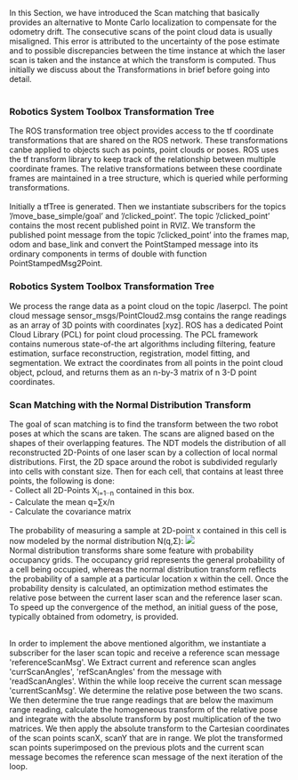 In this Section, we have introduced the Scan matching that basically provides an alternative to Monte
Carlo localization to compensate for the odometry drift.  The consecutive scans of the point cloud data is usually 
misaligned. This error is attributed to the uncertainty of the pose estimate and to possible
discrepancies between the time instance at which the laser scan is taken and the instance
at which the transform is computed. Thus initially we discuss about the Transformations in brief 
before going into detail.<br /><br />

<h3>Robotics System Toolbox Transformation Tree</h3>
The ROS transformation tree object provides access to the tf coordinate transformations
that are shared on the ROS network. These transformations canbe applied to objects such as
points, point clouds or poses.  ROS uses the tf transform library to keep
track of the relationship between multiple coordinate frames. The relative transformations
between these coordinate frames are maintained in a tree structure, which is queried while 
performing transformations.<br /><br />
Initially a tfTree is generated. Then we instantiate subscribers for the topics ’/move_base_simple/goal’ and
’/clicked_point’. The topic ’/clicked_point’ contains the most recent published
point in RVIZ. We transform the published point message from the topic ’/clicked_point’ into the
frames map, odom and base_link and convert the PointStamped message into its ordinary components in 
terms of double with function PointStampedMsg2Point.

<h3>Robotics System Toolbox Transformation Tree</h3>
We process the range data as a point cloud on the topic /laserpcl. The point cloud message
sensor_msgs/PointCloud2.msg contains the range readings as an array of 3D points with 
coordinates [xyz]. ROS has a dedicated Point Cloud Library (PCL) for point cloud processing. 
The PCL framework contains numerous state-of-the art algorithms including filtering, 
feature estimation, surface reconstruction, registration, model fitting, and segmentation.
We extract the coordinates from all points in the point cloud object, pcloud, and
returns them as an n-by-3 matrix of n 3-D point coordinates.

<h3>Scan Matching with the Normal Distribution Transform</h3>
The goal of scan matching is to find the transform between the two robot poses at which
the scans are taken. The scans are aligned based on the shapes of their overlapping features.
The NDT models the distribution of all reconstructed 2D-Points of one laser scan by a collection of local normal distributions.
First, the 2D space around the robot is subdivided regularly into cells with constant size.
Then for each cell, that contains at least three points, the following is done:<br />
- Collect all 2D-Points X<sub>i=1⋅⋅n</sub> contained in this box.<br />
- Calculate the mean q=∑x/n<br />
- Calculate the covariance matrix<br /><br />
The probability of measuring a sample at 2D-point x contained in this cell is now 
modeled by the normal distribution N(q,Σ):
<img src="https://render.githubusercontent.com/render/math?math=p(x) = \exp(\frac{-(x-q)^T\Sigma^{-1}(x-q)}{2})"><br />
Normal distribution transforms share some feature with probability occupancy grids. The occupancy 
grid represents the general probability of a cell being occupied, whereas the normal distribution
transform reflects the probability of a sample at a particular location x within the cell. Once the probability density is calculated, an optimization method estimates the relative pose between
the current laser scan and the reference laser scan. To speed up the convergence of the method,
an initial guess of the pose, typically obtained from odometry, is provided.<br /><br />

In order to implement the above mentioned algorithm, we instantiate a subscriber for the laser scan
topic and receive a reference scan message 'referenceScanMsg'. We Extract current and reference 
scan angles 'currScanAngles', 'refScanAngles' from the message with 'readScanAngles'. Within the 
while loop receive the current scan message 'currentScanMsg'. We determine the relative pose between 
the two scans. We then determine the true range readings that are below the maximum range reading, calculate
the homogeneous transform of the relative pose and integrate with the absolute transform by 
post multiplication of the two matrices. We then apply the absolute transform to the Cartesian 
coordinates of the scan points scanX, scanY that are in range. We plot the transformed scan points
superimposed on the previous plots and the current scan message becomes the reference scan message
of the next iteration of the loop.


